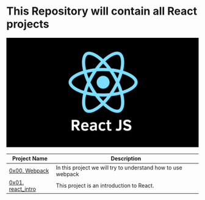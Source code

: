 # This Repository will contain all React projects
<img src="./React.png">

| Project Name | Description |
| ----------- | ----------- |
| [0x00. Webpack](https://github.com/sabrallah/alx-react/tree/master/0x00-Webpack)| In this project we will try to understand how to use webpack |
| [0x01. react_intro](https://github.com/sabrallah/alx-react/tree/master/0x01-react_intro)| This project is an introduction to React.
